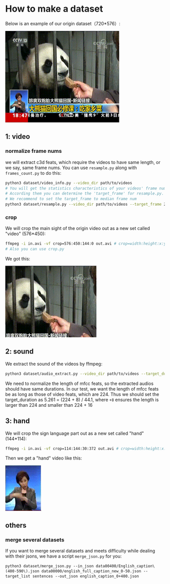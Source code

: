 # How to make a dataset

Below is an example of our origin dataset（720*576）:

![](../assets/G_00045.gif)

## 1: video

### normalize frame nums

we will extract c3d feats, which require the videos to have same length,
 or we say, same frame nums. You can use `resample.py` along with `frames_count.py` to do this:

```bash
python3 dataset/video_info.py --video_dir path/to/videos
# You will get the statistics characteristics of your videos' frame number.
# According them you can determine the 'target_frame' for resample.py.
# We recommend to set the target_frame to median frame num
python3 dataset/resample.py --video_dir path/to/videos --target_frame 224
```

### crop

We will crop the main sight of the origin video out as a new set called "video" (576*450):

```bash
ffmpeg -i in.avi -vf crop=576:450:144:0 out.avi # crop=width:height:x:y
# Also you can use crop.py
```

We got this:

![](../assets/G_video_00045.gif)

## 2: sound

We extract the sound of the videos by ffmpeg:
```bash
python3 dataset/audio_extract.py --video_dir path/to/videos --target_duration 5.261
```

We need to normalize the length of mfcc feats, so the extracted audios should have
 same durations. In our test, we want the length of mfcc feats be as long as those
 of video feats, which are 224. Thus we should set the target_duration as 5.261
 = (224 + 8) / 44.1, where `+8` ensures the length is larger than 224 and smaller
 than 224 + 16

## 3: hand

We will crop the sign language part out as a new set called "hand" (144*114): 

```bash
ffmpeg -i in.avi -vf crop=114:144:30:372 out.avi # crop=width:height:x:y
```

Then we get a "hand" video like this:

![](../assets/G_hand_00045.gif)

## others

### merge several datasets

If you want to merge several datasets and meets difficulty while dealing with their jsons,
 we have a script `merge_json.py` for you:

```
python3 dataset/merge_json.py --in_json data00400/English_caption\(400-590\).json data00000/english_full_caption_new_0-50.json --target_list sentences --out_json english_caption_0+400.json
```

